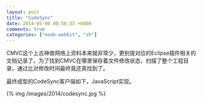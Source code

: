 ```yaml
---
layout: post
title: "CodeSync"
date: 2014-05-06 00:56:33 +0800
comments: true
categories: ["node-webkit", "zh"]
---
```


CMVC这个上古神兽网络上资料本来就非常少，更别提对应的Eclipse插件相关的文档记录了。为了找到CMVC在哪里保存着文件修改状态，扫描了整个工程目录，通过比对修改时间最终竟还真找到了。

最终成型的CodeSync客户端如下，JavaScript实现。

{% img /images/2014/codesync.jpg %}
